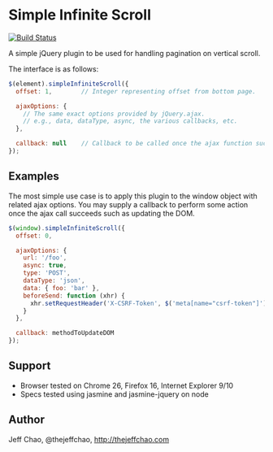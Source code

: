 # Simple Infinite Scroll

[![Build Status](https://travis-ci.org/jnaru/simple-infinite-scroll.png)](https://travis-ci.org/[jnaru]/[simple-infinite-scroll])

A simple jQuery plugin to be used for handling pagination on vertical scroll.

The interface is as follows:

```javascript
$(element).simpleInfiniteScroll({
  offset: 1,        // Integer representing offset from bottom page.

  ajaxOptions: {
    // The same exact options provided by jQuery.ajax.
    // e.g., data, dataType, async, the various callbacks, etc.
  },

  callback: null    // Callback to be called once the ajax function succeeds.
});
```

Examples
----------

The most simple use case is to apply this plugin to the window object with
related ajax options. You may supply a callback to perform some action
once the ajax call succeeds such as updating the DOM.

```javascript
$(window).simpleInfiniteScroll({
  offset: 0,

  ajaxOptions: {
    url: '/foo',
    async: true,
    type: 'POST',
    dataType: 'json',
    data: { foo: 'bar' },
    beforeSend: function (xhr) {
      xhr.setRequestHeader('X-CSRF-Token', $('meta[name="csrf-token"]').attr('content'));
    }
  },

  callback: methodToUpdateDOM
});
```

Support
----------

- Browser tested on Chrome 26, Firefox 16, Internet Explorer 9/10
- Specs tested using jasmine and jasmine-jquery on node

Author
----------

Jeff Chao, @thejeffchao, http://thejeffchao.com
